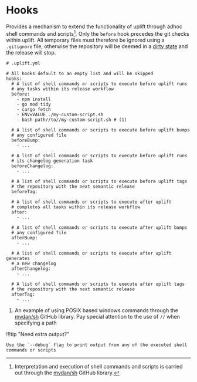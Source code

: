# Hooks

Provides a mechanism to extend the functionality of uplift through adhoc shell commands and scripts[^1]. Only the `before` hook precedes the git checks within uplift. All temporary files must therefore be ignored using a `.gitignore` file, otherwise the repository will be deemed in a [dirty state](../faq/gitdirty.md) and the release will stop.

```{ .yaml .annotate linenums="1" }
# .uplift.yml

# All hooks default to an empty list and will be skipped
hooks:
  # A list of shell commands or scripts to execute before uplift runs
  # any tasks within its release workflow
  before:
    - npm install
    - go mod tidy
    - cargo fetch
    - ENV=VALUE ./my-custom-script.sh
    - bash path//to//my-custom-script.sh # (1)

  # A list of shell commands or scripts to execute before uplift bumps
  # any configured file
  beforeBump:
    - ...

  # A list of shell commands or scripts to execute before uplift runs
  # its changelog generation task
  beforeChangelog:
    - ...

  # A list of shell commands or scripts to execute before uplift tags
  # the repository with the next semantic release
  beforeTag:

  # A list of shell commands or scripts to execute after uplift
  # completes all tasks within its release workflow
  after:
    - ...

  # A list of shell commands or scripts to execute after uplift bumps
  # any configured file
  afterBump:
    - ...

  # A list of shell commands or scripts to execute after uplift generates
  # a new changelog
  afterChangelog:
    - ...

  # A list of shell commands or scripts to execute after uplift tags
  # the repository with the next semantic release
  afterTag:
    - ...
```

1. An example of using POSIX based windows commands through the [mvdan/sh](https://github.com/mvdan/sh) GitHub library. Pay special attention to the use of `//` when specifying a path

!!!tip "Need extra output?"

    Use the `--debug` flag to print output from any of the executed shell commands or scripts

[^1]: Interpretation and execution of shell commands and scripts is carried out through the [mvdan/sh](https://github.com/mvdan/sh) GitHub library.
